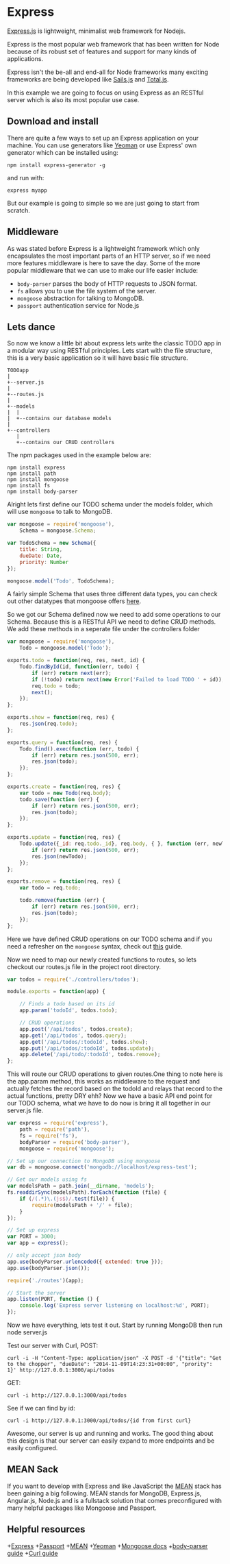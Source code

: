 # Express
[Express.js](http://expressjs.com/) is lightweight, minimalist web framework for Nodejs.

Express is the most popular web framework that has been written for Node because of its robust set of features and support for many kinds of applications.

Express isn't the be-all and end-all for Node frameworks many exciting frameworks are being developed like [Sails.js](http://sailsjs.org) and [Total.js](https://www.totaljs.com/).

In this example we are going to focus on using Express as an RESTful server which is also its most popular use case.

## Download and install
There are quite a few ways to set up an Express application on your machine.
You can use generators like [Yeoman](http://yeoman.io/) or use Express' own generator which can be installed using:

    npm install express-generator -g

and run with:

    express myapp

But our example is going to simple so we are just going to start from scratch.

## Middleware
As was stated before Express is a lightweight framework which only encapsulates the most important parts of an HTTP server, so if we need more features middleware is here to save the day.
Some of the more popular middleware that we can use to make our life easier include:

+ `body-parser` parses the body of HTTP requests to JSON format.
+ `fs` allows you to use the file system of the server.
+ `mongoose` abstraction for talking to MongoDB.
+ `passport` authentication service for Node.js


## Lets dance
So now we know a little bit about express lets write the classic TODO app in a modular way using RESTful principles.
Lets start with the file structure, this is a very basic application so it will have basic file structure.

    TODOapp
    |
    +--server.js
    |
    +--routes.js
    |
    +--models
    |  |
    |  +--contains our database models
    |
    +--controllers
       |
       +--contains our CRUD controllers

The npm packages used in the example below are:
```
npm install express
npm install path
npm install mongoose
npm install fs
npm install body-parser
```

Alright lets first define our TODO schema under the models folder, which will use `mongoose` to talk to MongoDB.

```javascript
var mongoose = require('mongoose'),
	Schema = mongoose.Schema;

var TodoSchema = new Schema({
	title: String,
	dueDate: Date,
	priority: Number
});

mongoose.model('Todo', TodoSchema);
```

A fairly simple Schema that uses three different data types, you can check out other datatypes that mongoose offers [here](http://mongoosejs.com/docs/schematypes.html).

So we got our Schema defined now we need to add some operations to our Schema. Because this is a RESTful API we need to define CRUD methods. We add these methods in a seperate file under the controllers folder

```javascript
var mongoose = require('mongoose'),
	Todo = mongoose.model('Todo');

exports.todo = function(req, res, next, id) {
	Todo.findById(id, function(err, todo) {
		if (err) return next(err);
		if (!todo) return next(new Error('Failed to load TODO ' + id));
		req.todo = todo;
		next();
	});
};

exports.show = function(req, res) {
	res.json(req.todo);
};

exports.query = function(req, res) {
	Todo.find().exec(function (err, todo) {
		if (err) return res.json(500, err);
		res.json(todo);
	});
};

exports.create = function(req, res) {
	var todo = new Todo(req.body);
	todo.save(function (err) {
		if (err) return res.json(500, err);
		res.json(todo);
	});
};

exports.update = function(req, res) {
	Todo.update({_id: req.todo._id}, req.body, { }, function (err, newTodo) {
		if (err) return res.json(500, err);
		res.json(newTodo);
	});
};

exports.remove = function(req, res) {
	var todo = req.todo;

	todo.remove(function (err) {
		if (err) return res.json(500, err);
		res.json(todo);
	});
};
```

Here we have defined CRUD operations on our TODO schema and if you need a refresher on the `mongoose` syntax, check out [this](http://mongoosejs.com/docs/index.html) guide.

Now we need to map our newly created functions to routes, so lets checkout our routes.js file in the project root directory.

```javascript
var todos = require('./controllers/todos');

module.exports = function(app) {

	// Finds a todo based on its id
	app.param('todoId', todos.todo);

	// CRUD operations
	app.post('/api/todos', todos.create);
	app.get('/api/todos', todos.query);
	app.get('/api/todos/:todoId', todos.show);
	app.put('/api/todos/:todoId', todos.update);
	app.delete('/api/todo/:todoId', todos.remove);
};
```

This will route our CRUD operations to given routes.One thing to note here is the app.param method, this works as middleware to the request and actually fetches the record based on the todoId and relays that record to the actual functions, pretty DRY ehh?
Now we have a basic API end point for our TODO schema, what we have to do now is bring it all together in our server.js file.

```javascript
var express = require('express'),
	path = require('path'),
	fs = require('fs'),
	bodyParser = require('body-parser'),
	mongoose = require('mongoose');

// Set up our connection to MongoDB using mongoose
var db = mongoose.connect('mongodb://localhost/express-test');

// Get our models using fs
var modelsPath = path.join(__dirname, 'models');
fs.readdirSync(modelsPath).forEach(function (file) {
	if (/(.*)\.(js$)/.test(file)) {
		require(modelsPath + '/' + file);
	}
});

// Set up express
var PORT = 3000;
var app = express();

// only accept json body
app.use(bodyParser.urlencoded({ extended: true }));
app.use(bodyParser.json());

require('./routes')(app);

// Start the server
app.listen(PORT, function () {
	console.log('Express server listening on localhost:%d', PORT);
});
```

Now we have everything, lets test it out. Start by running MongoDB then run
    node server.js

Test our server with Curl, POST:
```
curl -i -H "Content-Type: application/json" -X POST -d '{"title": "Get to the chopper", "dueDate": "2014-11-09T14:23:31+00:00", "prority": 1}' http://127.0.0.1:3000/api/todos
```

GET:
```
curl -i http://127.0.0.1:3000/api/todos
```

See if we can find by id:
```
curl -i http://127.0.0.1:3000/api/todos/{id from first curl}
```

Awesome, our server is up and running and works. The good thing about this design is that our server can easily expand to more endpoints and be easily configured.


## MEAN Sack

If you want to develop with Express and like JavaScript the [MEAN](http://mean.io/) stack has been gaining a big following. 
MEAN stands for MongoDB, Express.js, Angular.js, Node.js and is a fullstack solution that comes preconfigured with many helpful packages like Mongoose and Passport.

## Helpful resources

+[Express](http://expressjs.com/)
+[Passport](http://passportjs.org/)
+[MEAN](http://learn.mean.io/)
+[Yeoman](http://yeoman.io/)
+[Mongoose docs](http://mongoosejs.com/docs/index.html)
+[body-parser guide](https://github.com/expressjs/body-parser)
+[Curl guide](http://blog.scottlowe.org/2014/02/19/using-curl-to-interact-with-a-restful-api/)




